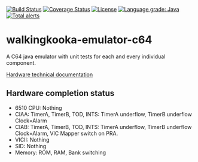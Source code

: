 [![Build Status](https://github.com/mP1/walkingkooka-emulator-c64/actions/workflows/build.yaml/badge.svg)](https://github.com/mP1/walkingkooka-emulator-c64/actions/workflows/build.yaml/badge.svg)
[![Coverage Status](https://coveralls.io/repos/github/mP1/walkingkooka-emulator-c64/badge.svg?branch=master)](https://coveralls.io/github/mP1/walkingkooka-emulator-c64?branch=master)
[![License](https://img.shields.io/badge/License-Apache%202.0-blue.svg)](https://opensource.org/licenses/Apache-2.0)
[![Language grade: Java](https://img.shields.io/lgtm/grade/java/g/mP1/walkingkooka-emulator-c64.svg?logo=lgtm&logoWidth=18)](https://lgtm.com/projects/g/mP1/walkingkooka-emulator-c64/context:java)
[![Total alerts](https://img.shields.io/lgtm/alerts/g/mP1/walkingkooka-emulator-c64.svg?logo=lgtm&logoWidth=18)](https://lgtm.com/projects/g/mP1/walkingkooka-emulator-c64/alerts/)



# walkingkooka-emulator-c64
A C64 java emulator with unit tests for each and every individual component.

[Hardware technical documentation](https://www.c64-wiki.com)

## Hardware completion status
- 6510 CPU: Nothing
- CIAA: TimerA, TimerB, TOD, INTS: TimerA underflow, TimerB underflow Clock=Alarm
- CIAB: TimerA, TimerB, TOD, INTS: TimerA underflow, TimerB underflow Clock=Alarm, VIC Mapper switch on PRA. 
- VICII: Nothing
- SID: Nothing
- Memory: ROM, RAM, Bank switching
